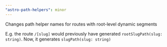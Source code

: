 ```yaml
---
"astro-path-helpers": minor
---
```


Changes path helper names for routes with root-level dynamic segments

E.g. the route `/[slug]` would previously have generated `rootSlugPath(slug: string)`. Now, it generates `slugPath(slug: string)`
